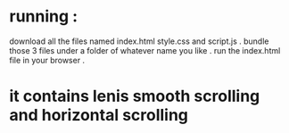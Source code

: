 # running : 
download all the files named index.html style.css and script.js . 
bundle those 3 files under a folder of whatever name you like . 
run the index.html file in your browser . 

# it contains lenis smooth scrolling and horizontal scrolling 
